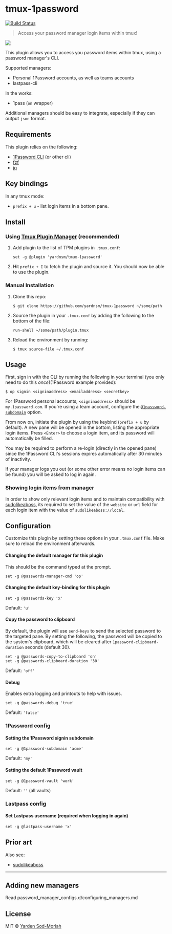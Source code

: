 # tmux-1password

[![Build Status](https://travis-ci.org/yardnsm/tmux-1password.svg?branch=master)](https://travis-ci.org/yardnsm/tmux-1password)

> Access your password manager login items within tmux!

![](.github/screenshot.gif)

This plugin allows you to access you password items within tmux, using a password manager's CLI.

Supported managers:

* Personal 1Password accounts, as well as teams accounts
* lastpass-cli

In the works:

* 1pass (`on` wrapper)

Additional managers should be easy to integrate, especially if they can output `json` format.

## Requirements

This plugin relies on the following:

- [1Password CLI](https://support.1password.com/command-line-getting-started/) (or other cli)
- [fzf](https://github.com/junegunn/fzf)
- [jq](https://stedolan.github.io/jq/)

## Key bindings

In any tmux mode:

- `prefix + u` - list login items in a bottom pane.

## Install

### Using [Tmux Plugin Manager](https://github.com/tmux-plugins/tpm) (recommended)

1. Add plugin to the list of TPM plugins in `.tmux.conf`:

    ```
    set -g @plugin 'yardnsm/tmux-1password'
    ```

2. Hit `prefix + I` to fetch the plugin and source it. You should now be able to use the plugin.

### Manual Installation

1. Clone this repo:

    ```console
    $ git clone https://github.com/yardnsm/tmux-1password ~/some/path
    ```

2. Source the plugin in your `.tmux.conf` by adding the following to the bottom of the file:

    ```
    run-shell ~/some/path/plugin.tmux
    ```

3. Reload the environment by running:

    ```console
    $ tmux source-file ~/.tmux.conf
    ```

## Usage

First, sign in with the CLI by running the following in your terminal (you only need to do
this *once*)(1Password example provided):

```console
$ op signin <signinaddress> <emailaddress> <secretkey>
```

For 1Password personal accounts, `<signinaddress>` should be `my.1password.com`. If you're using a
team account, configure the [`@1password-subdomain`](#setting-the-signin-subdomain) option.

From now on, initiate the plugin by using the keybind (`prefix + u` by default). A new pane will be
opened in the bottom, listing the appropriate login items. Press `<Enter>` to choose a login item,
and its password will automatically be filled.

You may be required to perform a re-login (directly in the opened pane) since the 1Password CLI's
sessions expires automatically after 30 minutes of inactivity.

If your manager logs you out (or some other error means no login items can be found) you will be asked to log in again.

### Showing login items from manager

In order to show only relevant login items and to maintain compatibility with
[sudolikeaboss](https://github.com/ravenac95/sudolikeaboss), its required to set the value of the
`website` or `url` field for each login item with the value of `sudolikeaboss://local`.

## Configuration

Customize this plugin by setting these options in your `.tmux.conf` file. Make sure to reload the
environment afterwards.

#### Changing the default manager for this plugin

This should be the command typed at the prompt.

```
set -g @passwords-manager-cmd 'op'
```

#### Changing the default key-binding for this plugin

```
set -g @passwords-key 'x'
```

Default: `'u'`


#### Copy the password to clipboard

By default, the plugin will use `send-keys` to send the selected password to the targeted pane. By
setting the following, the password will be copied to the system's clipboard, which will be cleared
after `1password-clipboard-duration` seconds (default 30).

```
set -g @passwords-copy-to-clipboard 'on'
set -g @passwords-clipboard-duration '30'
```

Default: `'off'`

#### Debug

Enables extra logging and printouts to help with issues.

```
set -g @passwords-debug 'true'
```

Default: `'false'`

### 1Password config

#### Setting the 1Password signin subdomain

```
set -g @1password-subdomain 'acme'
```

Default: `'my'`


#### Setting the default 1Password vault

```
set -g @1password-vault 'work'
```

Default: `''` (all vaults)


### Lastpass config

#### Set Lastpass username (required when logging in again)

```
set -g @lastpass-username 'x'
```


## Prior art

Also see:

- [sudolikeaboss](https://github.com/ravenac95/sudolikeaboss)

---

## Adding new managers

Read password_manager_configs.d/configuring_managers.md

## License

MIT © [Yarden Sod-Moriah](http://yardnsm.net/)
